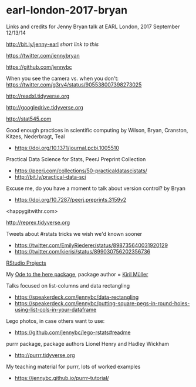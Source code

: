 # earl-london-2017-bryan

Links and credits for Jenny Bryan talk at EARL London, 2017 September 12/13/14

<http://bit.ly/jenny-earl> *short link to this*

<https://twitter.com/jennybryan>

<https://github.com/jennybc>

When you see the camera vs. when you don't: <https://twitter.com/g3rv4/status/905538007398273025>

<http://readxl.tidyverse.org>

<http://googledrive.tidyverse.org>

<http://stat545.com>

Good enough practices in scientific computing by Wilson, Bryan, Cranston, Kitzes, Nederbragt, Teal

  * <https://doi.org/10.1371/journal.pcbi.1005510>
  
Practical Data Science for Stats, PeerJ Preprint Collection

  * <https://peerj.com/collections/50-practicaldatascistats/>
  * <http://bit.ly/practical-data-sci>
  
Excuse me, do you have a moment to talk about version control? by Bryan

  * <https://doi.org/10.7287/peerj.preprints.3159v2>
  
<happygitwithr.com>

<http://reprex.tidyverse.org>

Tweets about #rstats tricks we wish we'd known sooner

  * <https://twitter.com/EmilyRiederer/status/898735640031920129>
  * <https://twitter.com/kierisi/status/899030756202356736>
  
[RStudio Projects](https://support.rstudio.com/hc/en-us/articles/200526207-Using-Projects)

My [Ode to the here package](https://github.com/jennybc/here_here#readme), package author = [Kiril Müller](https://github.com/krlmlr)

Talks focused on list-columns and data rectangling

  * <https://speakerdeck.com/jennybc/data-rectangling>
  * <https://speakerdeck.com/jennybc/putting-square-pegs-in-round-holes-using-list-cols-in-your-dataframe>

Lego photos, in case others want to use:

  * <https://github.com/jennybc/lego-rstats#readme>
  
purrr package, package authors Lionel Henry and Hadley Wickham

  * <http://purrr.tidyverse.org>
  
My teaching material for purrr, lots of worked examples

  * <https://jennybc.github.io/purrr-tutorial/>
